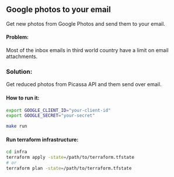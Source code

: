 ## Google photos to your email
Get new photos from Google Photos and send them to your email.

#### Problem:
Most of the inbox emails in third world country have a limit on email attachments.

### Solution:
Get reduced photos from Picassa API and them send over email.


#### How to run it:

```bash
export GOOGLE_CLIENT_ID="your-client-id"
export GOOGLE_SECRET="your-secret"

make run
```

#### Run terraform infrastructure:
```bash
cd infra
terraform apply -state=/path/to/terraform.tfstate
# or
terraform plan -state=/path/to/terraform.tfstate
```
